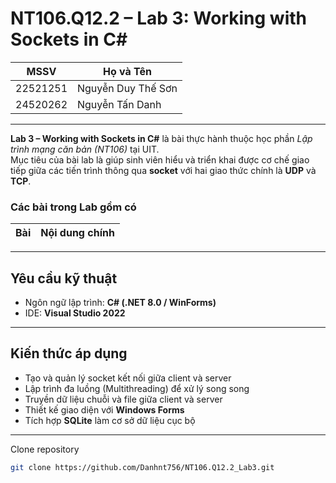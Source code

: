 # NT106.Q12.2 – Lab 3: Working with Sockets in C#

| MSSV | Họ và Tên |
|------|------------|
| 22521251 | Nguyễn Duy Thế Sơn |
| 24520262 | Nguyễn Tấn Danh |

---

**Lab 3 – Working with Sockets in C#** là bài thực hành thuộc học phần *Lập trình mạng căn bản (NT106)* tại UIT.  
Mục tiêu của bài lab là giúp sinh viên hiểu và triển khai được cơ chế giao tiếp giữa các tiến trình thông qua **socket** với hai giao thức chính là **UDP** và **TCP**.

### Các bài trong Lab gồm có

| Bài | Nội dung chính |
|-----|----------------|


---

## Yêu cầu kỹ thuật
- Ngôn ngữ lập trình: **C# (.NET 8.0 / WinForms)**
- IDE: **Visual Studio 2022**

---

## Kiến thức áp dụng
- Tạo và quản lý socket kết nối giữa client và server  
- Lập trình đa luồng (Multithreading) để xử lý song song  
- Truyền dữ liệu chuỗi và file giữa client và server  
- Thiết kế giao diện với **Windows Forms**  
- Tích hợp **SQLite** làm cơ sở dữ liệu cục bộ

---

Clone repository  
   ```bash
   git clone https://github.com/Danhnt756/NT106.Q12.2_Lab3.git
